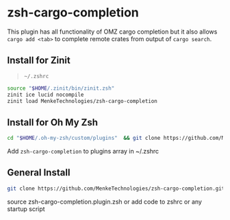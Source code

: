 # zsh-cargo-completion

This plugin has all functionality of OMZ cargo completion but it also allows `cargo add <tab>` to complete remote crates from output of `cargo search`.

## Install for Zinit
> `~/.zshrc`
```sh
source "$HOME/.zinit/bin/zinit.zsh"
zinit ice lucid nocompile
zinit load MenkeTechnologies/zsh-cargo-completion
```

## Install for Oh My Zsh

```sh
cd "$HOME/.oh-my-zsh/custom/plugins"  && git clone https://github.com/MenkeTechnologies/zsh-cargo-completion.git
```

Add `zsh-cargo-completion` to plugins array in ~/.zshrc

## General Install

```sh
git clone https://github.com/MenkeTechnologies/zsh-cargo-completion.git
```

source zsh-cargo-completion.plugin.zsh or add code to zshrc or any startup script
